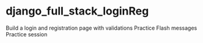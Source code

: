 # django_full_stack_loginReg

Build a login and registration page with validations
Practice Flash messages
Practice session
